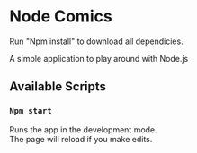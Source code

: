 # Node Comics

Run "Npm install" to download all dependicies.

A simple application to play around with Node.js

## Available Scripts

### `Npm start`

Runs the app in the development mode.<br>
The page will reload if you make edits.
